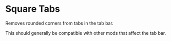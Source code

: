# Square Tabs

Removes rounded corners from tabs in the tab bar.

This should generally be compatible with other mods that affect the tab bar.
